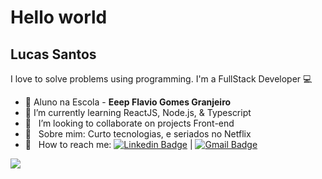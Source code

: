 
# Hello world

## Lucas Santos
I love to solve problems using programming.
I'm a FullStack Developer :computer:

 - 🔭  Aluno na Escola - **Eeep Flavio Gomes Granjeiro**
 - 🌱  I’m currently learning ReactJS, Node.js, & Typescript
 - :purple_heart: &nbsp; I’m looking to collaborate on projects Front-end 
 - 💬  &nbsp; Sobre mim: Curto tecnologias, e seriados no Netflix
 - :email: &nbsp; How to reach me: [![Linkedin Badge](https://img.shields.io/badge/-LucasSantos-blue?style=flat-square&logo=Linkedin&logoColor=white&link=https://linkedin.com/in/lucas-santos-4519aa1b0/)](https://www.linkedin.com/in/lucas-santos-4519aa1b0/) 
| 
[![Gmail Badge](https://img.shields.io/badge/-lucasparaipaba113@gmail.com-c14438?style=flat-square&logo=Gmail&logoColor=white&link=mailto:lucasparaipaba113@gmail.com)](mailto:lucasparaipaba113@gmail.com)

![](https://komarev.com/ghpvc/?username=SuiciniVz&color=blue)

